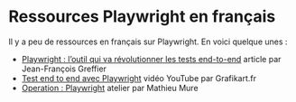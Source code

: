 # Ressources Playwright en français

Il y a peu de ressources en français sur Playwright. En voici quelque unes :
- [Playwright : l’outil qui va révolutionner les tests end-to-end](https://medium.com/@jfgreffier/playwright-loutil-qui-va-r%C3%A9volutionner-les-tests-end-to-end-384ff7ebb22d) article par Jean-François Greffier
- [Test end to end avec Playwright](https://www.youtube.com/watch?v=UgF2LwlNnC8) vidéo YouTube par Grafikart.fr
- [Operation : Playwright](https://mathieumure.github.io/workshop-playwright/) atelier par Mathieu Mure
